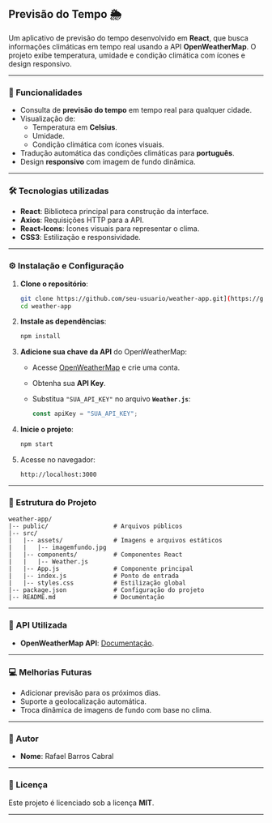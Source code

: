 ## **Previsão do Tempo 🌦️**

Um aplicativo de previsão do tempo desenvolvido em **React**, que busca informações climáticas em tempo real usando a API **OpenWeatherMap**. O projeto exibe temperatura, umidade e condição climática com ícones e design responsivo.

---

### **🚀 Funcionalidades**
- Consulta de **previsão do tempo** em tempo real para qualquer cidade.
- Visualização de:
  - Temperatura em **Celsius**.
  - Umidade.
  - Condição climática com ícones visuais.
- Tradução automática das condições climáticas para **português**.
- Design **responsivo** com imagem de fundo dinâmica.

---

### **🛠️ Tecnologias utilizadas**
- **React**: Biblioteca principal para construção da interface.
- **Axios**: Requisições HTTP para a API.
- **React-Icons**: Ícones visuais para representar o clima.
- **CSS3**: Estilização e responsividade.

---

### **⚙️ Instalação e Configuração**

1. **Clone o repositório**:
   ```bash
   git clone https://github.com/seu-usuario/weather-app.git](https://github.com/R4ffz/previsaodotempo)
   cd weather-app
   ```

2. **Instale as dependências**:
   ```bash
   npm install
   ```

3. **Adicione sua chave da API** do OpenWeatherMap:
   - Acesse [OpenWeatherMap](https://openweathermap.org/api) e crie uma conta.
   - Obtenha sua **API Key**.
   - Substitua `"SUA_API_KEY"` no arquivo **`Weather.js`**:

     ```javascript
     const apiKey = "SUA_API_KEY";
     ```

4. **Inicie o projeto**:
   ```bash
   npm start
   ```

5. Acesse no navegador:
   ```
   http://localhost:3000
   ```

---

### **📂 Estrutura do Projeto**

```plaintext
weather-app/
|-- public/                  # Arquivos públicos
|-- src/
|   |-- assets/              # Imagens e arquivos estáticos
|   |   |-- imagemfundo.jpg
|   |-- components/          # Componentes React
|   |   |-- Weather.js
|   |-- App.js               # Componente principal
|   |-- index.js             # Ponto de entrada
|   |-- styles.css           # Estilização global
|-- package.json             # Configuração do projeto
|-- README.md                # Documentação
```

---

### **🔗 API Utilizada**

- **OpenWeatherMap API**: [Documentação](https://openweathermap.org/api).

---

### **💻 Melhorias Futuras**
- Adicionar previsão para os próximos dias.
- Suporte a geolocalização automática.
- Troca dinâmica de imagens de fundo com base no clima.

---

### **👤 Autor**

- **Nome**: Rafael Barros Cabral   

---

### **📃 Licença**
Este projeto é licenciado sob a licença **MIT**.

---
